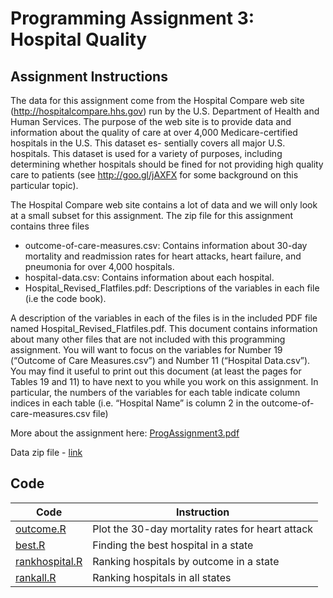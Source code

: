 # Programming Assignment 3: Hospital Quality

## Assignment Instructions

The data for this assignment come from the Hospital Compare web site (http://hospitalcompare.hhs.gov) run by the U.S. Department of Health and Human Services. The purpose of the web site is to provide data and information about the quality of care at over 4,000 Medicare-certified hospitals in the U.S. This dataset es- sentially covers all major U.S. hospitals. This dataset is used for a variety of purposes, including determining whether hospitals should be fined for not providing high quality care to patients (see http://goo.gl/jAXFX for some background on this particular topic).

The Hospital Compare web site contains a lot of data and we will only look at a small subset for this assignment. The zip file for this assignment contains three files

* outcome-of-care-measures.csv: Contains information about 30-day mortality and readmission rates for heart attacks, heart failure, and pneumonia for over 4,000 hospitals.
* hospital-data.csv: Contains information about each hospital.
* Hospital_Revised_Flatfiles.pdf: Descriptions of the variables in each file (i.e the code book).

A description of the variables in each of the files is in the included PDF file named Hospital_Revised_Flatfiles.pdf. This document contains information about many other files that are not included with this programming assignment. You will want to focus on the variables for Number 19 (“Outcome of Care Measures.csv”) and Number 11 (“Hospital Data.csv”). You may find it useful to print out this document (at least the pages for Tables 19 and 11) to have next to you while you work on this assignment. In particular, the numbers of the variables for each table indicate column indices in each table (i.e. “Hospital Name” is column 2 in the outcome-of-care-measures.csv file)

More about the assignment here: [ProgAssignment3.pdf](https://d3c33hcgiwev3.cloudfront.net/_2a0d228f9a48b3de85eedf022225fac9_ProgAssignment3.pdf?Expires=1605312000&Signature=V7AtxFiLqLExJBflwVYEWRrBfZroYNHj7Z04zb2yRLVcGxeQL4tKaEAsf5YbNay9LoWtZ8hh-SaEJqVVyfbwzQtUrFqHI-pJdykDSeN68VDE-1QfK4GHQe6ZL9iCUcAt7iFJcdUROjXoVCeeR4Ghs2S5NzIO1V9vHkz~xMwPbQs_&Key-Pair-Id=APKAJLTNE6QMUY6HBC5A)

Data zip file - [link](https://d396qusza40orc.cloudfront.net/rprog%2Fdata%2FProgAssignment3-data.zip) 

## Code 
Code | Instruction |
--- | --- | 
[outcome.R](https://github.com/benthecoder/JohnHopkinsDataScience/blob/main/2_Rprogramming/hospital_ranking/outcome.R) | Plot the 30-day mortality rates for heart attack|
[best.R](https://github.com/benthecoder/JohnHopkinsDataScience/blob/main/2_Rprogramming/hospital_ranking/best.R) | Finding the best hospital in a state| 
[rankhospital.R](https://github.com/benthecoder/JohnHopkinsDataScience/blob/main/2_Rprogramming/hospital_ranking/rankhospital.R) | Ranking hospitals by outcome in a state|
[rankall.R](https://github.com/benthecoder/JohnHopkinsDataScience/blob/main/2_Rprogramming/hospital_ranking/rankall.R) | Ranking hospitals in all states|